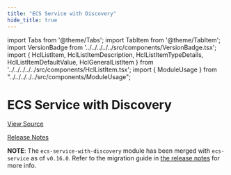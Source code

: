 ```yaml
---
title: "ECS Service with Discovery"
hide_title: true
---
```


import Tabs from '@theme/Tabs';
import TabItem from '@theme/TabItem';
import VersionBadge from '../../../../../src/components/VersionBadge.tsx';
import { HclListItem, HclListItemDescription, HclListItemTypeDetails, HclListItemDefaultValue, HclGeneralListItem } from '../../../../../src/components/HclListItem.tsx';
import { ModuleUsage } from "../../../../../src/components/ModuleUsage";

<VersionBadge repoTitle="Amazon ECS" version="0.38.0" lastModifiedVersion="0.24.1"/>

# ECS Service with Discovery

<a href="https://github.com/gruntwork-io/terraform-aws-ecs/tree/v0.38.0/modules/ecs-service-with-discovery" className="link-button" title="View the source code for this module in GitHub.">View Source</a>

<a href="https://github.com/gruntwork-io/terraform-aws-ecs/releases/tag/v0.24.1" className="link-button" title="Release notes for only versions which impacted this module.">Release Notes</a>

**NOTE**: The `ecs-service-with-discovery` module has been merged with `ecs-service` as of `v0.16.0`. Refer to the migration
guide in [the release notes](https://github.com/gruntwork-io/terraform-aws-ecs/releases/tag/v0.16.0) for more info.


<!-- ##DOCS-SOURCER-START
{
  "originalSources": [
    "https://github.com/gruntwork-io/terraform-aws-ecs/tree/v0.38.0/modules/ecs-service-with-discovery/readme.md",
    "https://github.com/gruntwork-io/terraform-aws-ecs/tree/v0.38.0/modules/ecs-service-with-discovery/variables.tf",
    "https://github.com/gruntwork-io/terraform-aws-ecs/tree/v0.38.0/modules/ecs-service-with-discovery/outputs.tf"
  ],
  "sourcePlugin": "module-catalog-api",
  "hash": "0e8e58139bb7a8e938892ab880c1928e"
}
##DOCS-SOURCER-END -->

